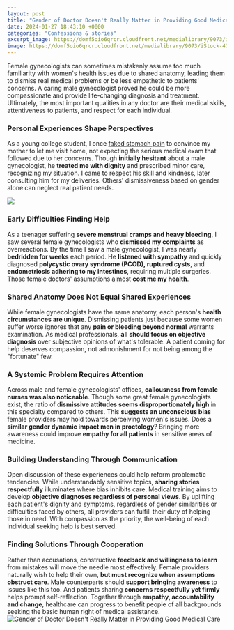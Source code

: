 ```yaml
---
layout: post
title: "Gender of Doctor Doesn't Really Matter in Providing Good Medical Care"
date: 2024-01-27 18:43:10 +0000
categories: "Confessions & stories"
excerpt_image: https://domf5oio6qrcr.cloudfront.net/medialibrary/9073/iStock-471747865.jpg
image: https://domf5oio6qrcr.cloudfront.net/medialibrary/9073/iStock-471747865.jpg
---
```


Female gynecologists can sometimes mistakenly assume too much familiarity with women's health issues due to shared anatomy, leading them to dismiss real medical problems or be less empathetic to patients' concerns. A caring male gynecologist proved he could be more compassionate and provide life-changing diagnosis and treatment. Ultimately, the most important qualities in any doctor are their medical skills, attentiveness to patients, and respect for each individual.
### Personal Experiences Shape Perspectives 
As a young college student, I once [faked stomach pain](https://fistore.mysenprints.com/collection/abston) to convince my mother to let me visit home, not expecting the serious medical exam that followed due to her concerns. Though **initially hesitant** about a male gynecologist, he **treated me with dignity** and prescribed minor care, recognizing my situation. I came to respect his skill and kindness, later consulting him for my deliveries. Others' dismissiveness based on gender alone can neglect real patient needs.

![](https://chicagohealthonline.com/wp-content/uploads/2017/03/20170322-doctors-gender-art.jpg)
### Early Difficulties Finding Help
As a teenager suffering **severe menstrual cramps and heavy bleeding**, I saw several female gynecologists who **dismissed my complaints** as overreactions. By the time I saw a male gynecologist, I was nearly **bedridden for weeks** each period. He **listened with sympathy** and quickly diagnosed **polycystic ovary syndrome (PCOD), ruptured cysts**, and **endometriosis adhering to my intestines**, requiring multiple surgeries. Those female doctors' assumptions almost **cost me my health**.
### Shared Anatomy Does Not Equal Shared Experiences 
While female gynecologists have the same anatomy, each person's **health circumstances are unique**. Dismissing patients just because some women suffer worse ignores that any **pain or bleeding beyond normal** warrants examination. As medical professionals, **all should focus on objective diagnosis** over subjective opinions of what's tolerable. A patient coming for help deserves compassion, not admonishment for not being among the "fortunate" few.
### A Systemic Problem Requires Attention 
Across male and female gynecologists' offices, **callousness from female nurses was also noticeable**. Though some great female gynecologists exist, the ratio of **dismissive attitudes seems disproportionately high** in this specialty compared to others. This **suggests an unconscious bias** female providers may hold towards perceiving women's issues. Does a **similar gender dynamic impact men in proctology**? Bringing more awareness could improve **empathy for all patients** in sensitive areas of medicine.
### Building Understanding Through Communication
Open discussion of these experiences could help reform problematic tendencies. While understandably sensitive topics, **sharing stories respectfully** illuminates where bias inhibits care. Medical training aims to develop **objective diagnoses regardless of personal views**. By uplifting each patient's dignity and symptoms, regardless of gender similarities or difficulties faced by others, all providers can fulfill their duty of helping those in need. With compassion as the priority, the well-being of each individual seeking help is best served.
### Finding Solutions Through Cooperation 
Rather than accusations, constructive **feedback and willingness to learn** from mistakes will move the needle most effectively. Female providers naturally wish to help their own, **but must recognize when assumptions obstruct care**. Male counterparts should **support bringing awareness** to issues like this too. And patients sharing **concerns respectfully yet firmly** helps prompt self-reflection. Together through **empathy, accountability and change**, healthcare can progress to benefit people of all backgrounds seeking the basic human right of medical assistance.
![Gender of Doctor Doesn't Really Matter in Providing Good Medical Care](https://domf5oio6qrcr.cloudfront.net/medialibrary/9073/iStock-471747865.jpg)